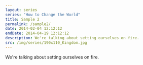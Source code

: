 ```yaml
---
layout: series
series: "How to Change the World"
title: Sample 2
permalink: /sample2/
date: 2014-02-04 12:12:12
endDate: 2014-04-19 12:12:12
description: We're talking about setting ourselves on fire.
src: /img/series/190x110_Kingdom.jpg
---
```


We're talking about setting ourselves on fire.
